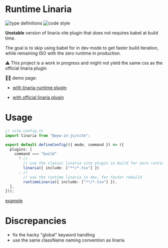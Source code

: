 # Runtime Linaria

![type definitions](https://img.shields.io/npm/types/typescript?style=flat-square)
![code style](https://img.shields.io/badge/code_style-prettier-ff69b4.svg?style=flat-square)

**Unstable** version of linaria vite plugin that does not requires babel at build time.

The goal is to skip using babel for in dev mode to get faster build iteration, while remaining ISO with the zero runtime in production.

⚠️ This project is a work in progress and might not yield the same css as the official linaria plugin

🧑‍🔬 demo page:

- [with linaria-runtime plugin](https://platane.github.io/runtime-linaria/linaria-runtime/index.html)

- [with official linaria plugin](https://platane.github.io/runtime-linaria/linaria/index.html)

# Usage

```ts
// vite.config.ts
import linaria from "@wyw-in-js/vite";

export default defineConfig(({ mode, command }) => ({
  plugins: [
    command === "build"
      ? //
        // use the classic linaria vite plugin in build for zero runtime build
        linaria({ include: ["**/*.tsx"] })
      : //
        // use the runtime linaria in dev, for faster rebuild
        runtimeLinaria({ include: ["**/*.tsx"] }),
  ],
}));
```

[example](demo/vite.config.ts)

# Discrepancies

- fix the hacky "global" keyword handling
- use the same className naming convention as linaria
